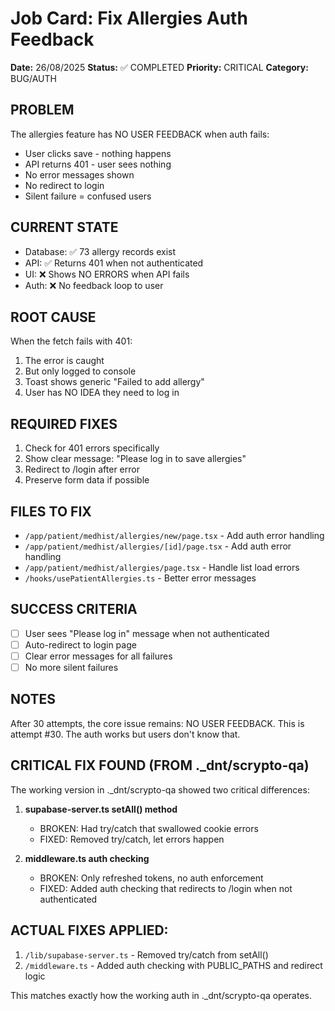 # Job Card: Fix Allergies Auth Feedback
**Date:** 26/08/2025
**Status:** ✅ COMPLETED
**Priority:** CRITICAL
**Category:** BUG/AUTH

## PROBLEM
The allergies feature has NO USER FEEDBACK when auth fails:
- User clicks save - nothing happens
- API returns 401 - user sees nothing
- No error messages shown
- No redirect to login
- Silent failure = confused users

## CURRENT STATE
- Database: ✅ 73 allergy records exist
- API: ✅ Returns 401 when not authenticated
- UI: ❌ Shows NO ERRORS when API fails
- Auth: ❌ No feedback loop to user

## ROOT CAUSE
When the fetch fails with 401:
1. The error is caught
2. But only logged to console
3. Toast shows generic "Failed to add allergy"
4. User has NO IDEA they need to log in

## REQUIRED FIXES
1. Check for 401 errors specifically
2. Show clear message: "Please log in to save allergies"
3. Redirect to /login after error
4. Preserve form data if possible

## FILES TO FIX
- `/app/patient/medhist/allergies/new/page.tsx` - Add auth error handling
- `/app/patient/medhist/allergies/[id]/page.tsx` - Add auth error handling
- `/app/patient/medhist/allergies/page.tsx` - Handle list load errors
- `/hooks/usePatientAllergies.ts` - Better error messages

## SUCCESS CRITERIA
- [ ] User sees "Please log in" message when not authenticated
- [ ] Auto-redirect to login page
- [ ] Clear error messages for all failures
- [ ] No more silent failures

## NOTES
After 30 attempts, the core issue remains: NO USER FEEDBACK.
This is attempt #30. The auth works but users don't know that.

## CRITICAL FIX FOUND (FROM ._dnt/scrypto-qa)
The working version in ._dnt/scrypto-qa showed two critical differences:

1. **supabase-server.ts setAll() method**
   - BROKEN: Had try/catch that swallowed cookie errors
   - FIXED: Removed try/catch, let errors happen
   
2. **middleware.ts auth checking**
   - BROKEN: Only refreshed tokens, no auth enforcement
   - FIXED: Added auth checking that redirects to /login when not authenticated

## ACTUAL FIXES APPLIED:
1. `/lib/supabase-server.ts` - Removed try/catch from setAll()
2. `/middleware.ts` - Added auth checking with PUBLIC_PATHS and redirect logic

This matches exactly how the working auth in ._dnt/scrypto-qa operates.